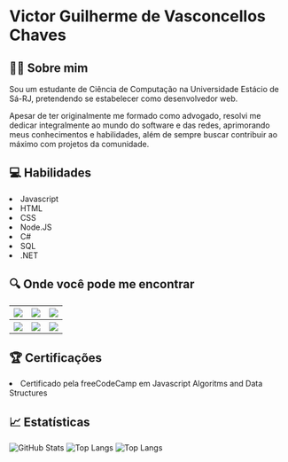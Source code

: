 # Victor Guilherme de Vasconcellos Chaves

## :man_technologist: Sobre mim

Sou um estudante de Ciência de Computação na Universidade Estácio de Sá-RJ, pretendendo se estabelecer como desenvolvedor web.

Apesar de ter originalmente me formado como advogado, resolvi me dedicar integralmente ao mundo do software e das redes, aprimorando meus conhecimentos e habilidades, além de sempre buscar contribuir ao máximo com projetos da comunidade.


## :computer: Habilidades 
<li> <color="#F7DF1E">Javascript
<li> HTML
<li> CSS
<li> Node.JS
<li> C#
<li> SQL
<li> .NET

## :mag: Onde você pode me encontrar
<table>
    <tr>
    <th><a href=https://twitter.com/victorglhrm><img src="https://img.shields.io/badge/Twitter-000?style=for-the-badge&logo=twitter"></a> </th>
    <th><a href=https://www.instagram.com/victorguilhermec/><img src="https://img.shields.io/badge/Instagram-000?style=for-the-badge&logo=instagram"></a> </th>
    <th><a href=https://www.linkedin.com/in/victor-guilherme-de-vasconcellos-chaves-95a89a231/><img src="https://img.shields.io/badge/LinkedIn-000?style=for-the-badge&logo=linkedin&logoColor=0E76A8"></a> </th>
  </tr>
   <tr>
    <th><a href=https://www.reddit.com/user/Vic-Lock><img src=https://img.shields.io/badge/Reddit-000?style=for-the-badge&logo=reddit&logoColor=FF4500)"></a> </th>
    <th><a href="https://www.freecodecamp.org/VictorGlhrm"><img src="https://img.shields.io/badge/FreeCodeCamp-000?style=for-the-badge&logo=FreeCodeCamp"></a> </th>
    <th><a href=https://www.codewars.com/users/Victor.Gui><img src="https://img.shields.io/badge/Codewars-000?style=for-the-badge&logo=Codewars&logoColor=B1361E"></a> </th>
  </tr>
</table>

## :trophy: Certificações 
<li> Certificado pela freeCodeCamp em <a ref="https://freecodecamp.org/certification/VictorGlhrm/javascript-algorithms-and-data-structures">Javascript Algoritms and Data Structures </a>

##  :chart_with_upwards_trend: Estatísticas


![GitHub Stats](https://github-readme-stats.vercel.app/api?username=VictorGuilhermeC&theme=transparent&bg_color=000&border_color=30A3DC&show_icons=true&icon_color=30A3DC&title_color=E94D5F&text_color=FFF)
![Top Langs](https://github-readme-stats-git-masterrstaa-rickstaa.vercel.app/api/top-langs/?username=SEUUSERNAME&layout=compact&bg_color=000&border_color=30A3DC&title_color=E94D5F&text_color=FFF)
![Top Langs](https://github-readme-stats-git-masterrstaa-rickstaa.vercel.app/api/top-langs/?username=SEUUSERNAME&layout=compact&bg_color=000&border_color=30A3DC&title_color=E94D5F&text_color=FFF)
